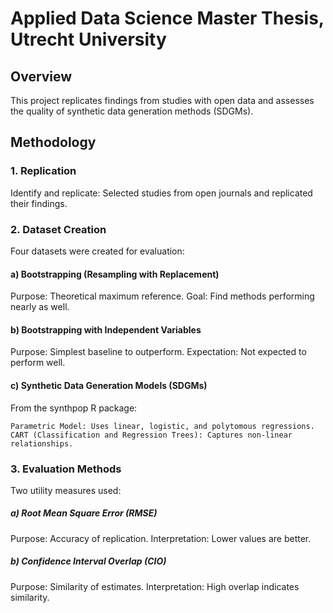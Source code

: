 # Applied Data Science Master Thesis, Utrecht University


## Overview

This project replicates findings from studies with open data and assesses the quality of synthetic data generation methods (SDGMs).

## Methodology

### 1. Replication
Identify and replicate: Selected studies from open journals and replicated their findings.

### 2. Dataset Creation
Four datasets were created for evaluation:

#### a) Bootstrapping (Resampling with Replacement)

  Purpose: Theoretical maximum reference.
  Goal: Find methods performing nearly as well.

#### b) Bootstrapping with Independent Variables

  Purpose: Simplest baseline to outperform.
  Expectation: Not expected to perform well.

#### c) Synthetic Data Generation Models (SDGMs)
  From the synthpop R package:

    Parametric Model: Uses linear, logistic, and polytomous regressions.
    CART (Classification and Regression Trees): Captures non-linear relationships.

### 3. Evaluation Methods

Two utility measures used:

##### a) Root Mean Square Error (RMSE)

  Purpose: Accuracy of replication.
  Interpretation: Lower values are better.
  
##### b) Confidence Interval Overlap (CIO)

  Purpose: Similarity of estimates.
  Interpretation: High overlap indicates similarity.

